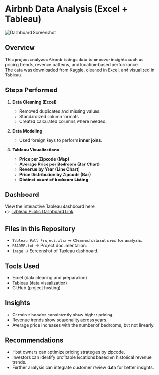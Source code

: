 # Airbnb Data Analysis (Excel + Tableau)
![Dashboard Screenshot](dashboard.png)

## Overview
This project analyzes Airbnb listings data to uncover insights such as pricing trends, revenue patterns, and location-based performance.  
The data was downloaded from Kaggle, cleaned in Excel, and visualized in Tableau.

## Steps Performed
1. **Data Cleaning (Excel)**  
   - Removed duplicates and missing values.  
   - Standardized column formats.  
   - Created calculated columns where needed.  

2. **Data Modeling**  
   - Used foreign keys to perform **inner joins**.  

3. **Tableau Visualizations**  
   - **Price per Zipcode (Map)**  
   - **Average Price per Bedroom (Bar Chart)**  
   - **Revenue by Year (Line Chart)**  
   - **Price Distribution by Zipcode (Bar)**
   - **Distinct count of bedroom Listing**  

## Dashboard
View the interactive Tableau dashboard here:  
👉 [Tableau Public Dashboard Link](https://public.tableau.com/app/profile/tony.stark7466/viz/AirBNBDashboardusingTableauandExcel/Dashboard1?publish=yes)

## Files in this Repository
- `Tableau Full Project.xlsx` → Cleaned dataset used for analysis.  
- `README.txt` → Project documentation.  
- `image` → Screenshot of Tableau dashboard.  

## Tools Used
- Excel (data cleaning and preparation)  
- Tableau (data visualization)  
- GitHub (project hosting)  

## Insights
- Certain zipcodes consistently show higher pricing.  
- Revenue trends show seasonality across years.  
- Average price increases with the number of bedrooms, but not linearly.  

## Recommendations
- Host owners can optimize pricing strategies by zipcode.  
- Investors can identify profitable locations based on historical revenue trends.  
- Further analysis can integrate customer review data for better insights.  

